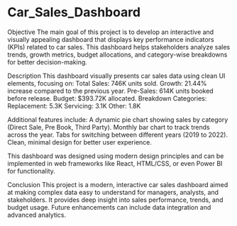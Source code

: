 # Car_Sales_Dashboard

Objective
The main goal of this project is to develop an interactive and visually appealing dashboard that displays key performance indicators (KPIs) related to car sales. This dashboard helps stakeholders analyze sales trends, growth metrics, budget allocations, and category-wise breakdowns for better decision-making.

Description
This dashboard visually presents car sales data using clean UI elements, focusing on:
Total Sales: 746K units sold.
Growth: 21.44% increase compared to the previous year.
Pre-Sales: 614K units booked before release.
Budget: $393.72K allocated.
Breakdown Categories:
Replacement: 5.3K
Servicing: 3.1K
Other: 1.8K


Additional features include:
A dynamic pie chart showing sales by category (Direct Sale, Pre Book, Third Party).
Monthly bar chart to track trends across the year.
Tabs for switching between different years (2019 to 2022).
Clean, minimal design for better user experience.

This dashboard was designed using modern design principles and can be implemented in web frameworks like React, HTML/CSS, or even Power BI for functionality.

Conclusion
This project is a modern, interactive car sales dashboard aimed at making complex data easy to understand for managers, analysts, and stakeholders. It provides deep insight into sales performance, trends, and budget usage. Future enhancements can include data integration and advanced analytics.

